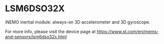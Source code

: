 # LSM6DSO32X

iNEMO inertial module: always-on 3D accelerometer and 3D gyroscope.

For more info, please visit the device page at https://www.st.com/en/mems-and-sensors/lsm6dso32x.html


